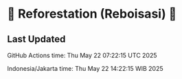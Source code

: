 
# 🌳 Reforestation (Reboisasi) 🌲

## Last Updated

GitHub Actions time: Thu May 22 07:22:15 UTC 2025

Indonesia/Jakarta time: Thu May 22 14:22:15 WIB 2025

